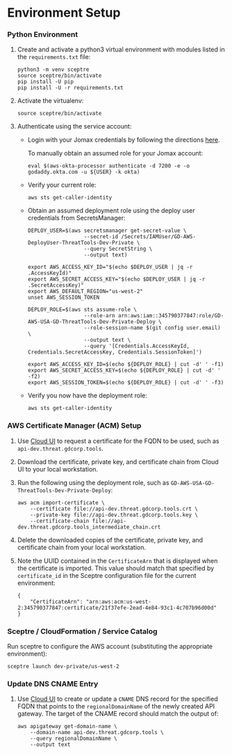 # Environment Setup

### Python Environment

1. Create and activate a python3 virtual environment with modules listed in the
   `requirements.txt` file:

   ```
   python3 -m venv sceptre
   source sceptre/bin/activate
   pip install -U pip
   pip install -U -r requirements.txt
   ```

1. Activate the virtualenv:

   ```
   source sceptre/bin/activate
   ```

1. Authenticate using the service account:

   * Login with your Jomax credentials by following the directions
     [here](https://github.com/godaddy/aws-okta-processor).

     To manually obtain an assumed role for your Jomax account:

     ```
     eval $(aws-okta-processor authenticate -d 7200 -e -o godaddy.okta.com -u ${USER} -k okta)
     ```

   * Verify your current role:

     ```
     aws sts get-caller-identity
     ```

   * Obtain an assumed deployment role using the deploy user credentials from
     SecretsManager:

     ```
     DEPLOY_USER=$(aws secretsmanager get-secret-value \
                       --secret-id /Secrets/IAMUser/GD-AWS-DeployUser-ThreatTools-Dev-Private \
                       --query SecretString \
                       --output text)

     export AWS_ACCESS_KEY_ID="$(echo $DEPLOY_USER | jq -r .AccessKeyId)"
     export AWS_SECRET_ACCESS_KEY="$(echo $DEPLOY_USER | jq -r .SecretAccessKey)"
     export AWS_DEFAULT_REGION="us-west-2"
     unset AWS_SESSION_TOKEN

     DEPLOY_ROLE=$(aws sts assume-role \
                       --role-arn arn:aws:iam::345790377847:role/GD-AWS-USA-GD-ThreatTools-Dev-Private-Deploy \
                       --role-session-name $(git config user.email) \
                       --output text \
                       --query '[Credentials.AccessKeyId, Credentials.SecretAccessKey, Credentials.SessionToken]')

     export AWS_ACCESS_KEY_ID=$(echo ${DEPLOY_ROLE} | cut -d' ' -f1)
     export AWS_SECRET_ACCESS_KEY=$(echo ${DEPLOY_ROLE} | cut -d' ' -f2)
     export AWS_SESSION_TOKEN=$(echo ${DEPLOY_ROLE} | cut -d' ' -f3)
     ```

   * Verify you now have the deployment role:

     ```
     aws sts get-caller-identity
     ```

### AWS Certificate Manager (ACM) Setup

1. Use [Cloud UI](https://cloud.int.godaddy.com/security/certs) to request a
   certificate for the FQDN to be used, such as `api-dev.threat.gdcorp.tools`.

1. Download the certificate, private key, and certificate chain from Cloud UI
   to your local workstation.

1. Run the following using the deployment role, such as
   `GD-AWS-USA-GD-ThreatTools-Dev-Private-Deploy`:

   ```
   aws acm import-certificate \
       --certificate file://api-dev.threat.gdcorp.tools.crt \
       --private-key file://api-dev.threat.gdcorp.tools.key \
       --certificate-chain file://api-dev.threat.gdcorp.tools_intermediate_chain.crt
   ```

1. Delete the downloaded copies of the certificate, private key, and
   certificate chain from your local workstation.

1. Note the UUID contained in the `CertificateArn` that is displayed when the
   certificate is imported.  This value should match that specified by
   `certificate_id` in the Sceptre configuration file for the current
   environment:

   ```
   {
       "CertificateArn": "arn:aws:acm:us-west-2:345790377847:certificate/21f37efe-2ead-4e84-93c1-4c707b96d00d"
   }
   ```

### Sceptre / CloudFormation / Service Catalog

Run sceptre to configure the AWS account (substituting the appropriate
environment):

```
sceptre launch dev-private/us-west-2
```

### Update DNS CNAME Entry

1. Use [Cloud UI](https://cloud.int.godaddy.com/networking/dnsrecords) to
   create or update a `CNAME` DNS record for the specified FQDN that points to
   the `regionalDomainName` of the newly created API gateway.  The target of
   the CNAME record should match the output of:

   ```
   aws apigateway get-domain-name \
       --domain-name api-dev.threat.gdcorp.tools \
       --query regionalDomainName \
       --output text
   ```
